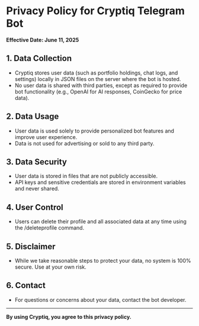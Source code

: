 # Privacy Policy for Cryptiq Telegram Bot

**Effective Date: June 11, 2025**

## 1. Data Collection
- Cryptiq stores user data (such as portfolio holdings, chat logs, and settings) locally in JSON files on the server where the bot is hosted.
- No user data is shared with third parties, except as required to provide bot functionality (e.g., OpenAI for AI responses, CoinGecko for price data).

## 2. Data Usage
- User data is used solely to provide personalized bot features and improve user experience.
- Data is not used for advertising or sold to any third party.

## 3. Data Security
- User data is stored in files that are not publicly accessible.
- API keys and sensitive credentials are stored in environment variables and never shared.

## 4. User Control
- Users can delete their profile and all associated data at any time using the /deleteprofile command.

## 5. Disclaimer
- While we take reasonable steps to protect your data, no system is 100% secure. Use at your own risk.

## 6. Contact
- For questions or concerns about your data, contact the bot developer.

---

**By using Cryptiq, you agree to this privacy policy.**
